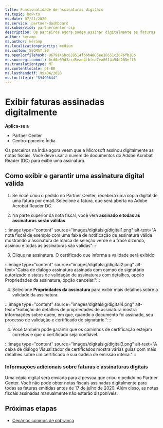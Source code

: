```yaml
---
title: Funcionalidade de assinaturas digitais
ms.topic: how-to
ms.date: 07/21/2020
ms.service: partner-dashboard
ms.subservice: partnercenter-csp
description: Os parceiros agora podem assinar digitalmente as faturas
author: keramp
ms.author: keramp
ms.localizationpriority: medium
ms.custom: SEOMAY.20
ms.openlocfilehash: 8679146bc628514fb6b4885ee18651c2676fb18b
ms.sourcegitcommit: bcd0c09d3acd5eae4fbfca7ea6614a54d203eff6
ms.translationtype: MT
ms.contentlocale: pt-BR
ms.lasthandoff: 09/04/2020
ms.locfileid: "89490644"
---
```

# <a name="view-digitally-signed-invoices"></a>Exibir faturas assinadas digitalmente

**Aplica-se a**

- Partner Center
- Centro-parceiro Índia


Os parceiros na Índia agora veem que a Microsoft assinou digitalmente as notas fiscais. Você deve usar a nuvem de documentos do Adobe Acrobat Reader (DC) para exibir uma assinatura.

## <a name="how-to-view-and-insure-a-valid-digital-signature"></a>Como exibir e garantir uma assinatura digital válida


1. Se você criou o pedido no Partner Center, receberá uma cópia digital de uma fatura por email. Selecione a fatura, que será aberta no Adobe Acrobat Reader DC.


2. Na parte superior da nota fiscal, você verá **assinado e todas as assinaturas serão válidas**.
 
 :::image type="content" source="images/digitalsig/digital1.png" alt-text="A nota fiscal de exemplo com uma faixa de notificação de assinatura válida mostrando a assinatura de marca de seleção verde e a frase dizendo, assinou e todas as assinaturas são válidas":::

3. Clique na assinatura. O certificado que informa a validade será exibido.

:::image type="content" source="images/digitalsig/digital2.png" alt-text="Caixa de diálogo assinatura assinada com campo de signatário autorizado e status de validação de assinaturas com detalhes, opção Propriedades da assinatura, opção cancelar."::: 

4. Selecione **Propriedades da assinatura** para exibir mais detalhes sobre a validade da assinatura.

:::image type="content" source="images/digitalsig/digital4.png" alt-text="Exibição de detalhes de propriedades de assinatura mostra informações sobre quem, em que, quando o documento foi assinado, seu processo de validação e certificado do signatário."::: 

4. Você também pode garantir que os caminhos de certificação estejam corretos e que o certificado seja confiável.

 :::image type="content" source="images/digitalsig/digital3.png" alt-text="A caixa de diálogo Visualizador de certificados mostra várias guias com mais detalhes sobre um certificado e sua cadeia de emissão inteira.":::

### <a name="additional-information-on-invoices-and-digital-signatures"></a>Informações adicionais sobre faturas e assinaturas digitais

Uma cópia digital será enviada para a pessoa que criou o pedido no Partner Center. Você não pode obter notas fiscais assinadas digitalmente para todas as faturas emitidas antes de 17 de julho de 2020. Além disso, as notas fiscais assinadas manualmente não estarão disponíveis.

## <a name="next-steps"></a>Próximas etapas

- [Cenários comuns de cobrança](common-billing-scenarios.md)